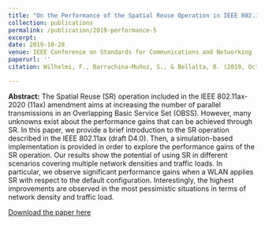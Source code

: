 ```yaml
---
title: "On the Performance of the Spatial Reuse Operation in IEEE 802.11 ax WLANs"
collection: publications
permalink: /publication/2019-performance-5
excerpt:
date: 2019-10-28
venue: IEEE Conference on Standards for Communications and Networking (CSCN)
paperurl: ''
citation: Wilhelmi, F., Barrachina-Muñoz, S., & Bellalta, B. (2019, October). On the Performance of the Spatial Reuse Operation in IEEE 802.11 ax WLANs. In 2019 IEEE Conference on Standards for Communications and Networking (CSCN) (pp. 1-6). IEEE.

---
```

**Abstract:** The Spatial Reuse (SR) operation included in the IEEE 802.11ax-2020 (11ax) amendment aims at increasing the number of parallel transmissions in an Overlapping Basic Service Set (OBSS). However, many unknowns exist about the performance gains that can be achieved through SR. In this paper, we provide a brief introduction to the SR operation described in the IEEE 802.11ax (draft D4.0). Then, a simulation-based implementation is provided in order to explore the performance gains of the SR operation. Our results show the potential of using SR in different scenarios covering multiple network densities and traffic loads. In particular, we observe significant performance gains when a WLAN applies SR with respect to the default configuration. Interestingly, the highest improvements are observed in the most pessimistic situations in terms of network density and traffic load.

[Download the paper here](https://arxiv.org/abs/1906.08063)